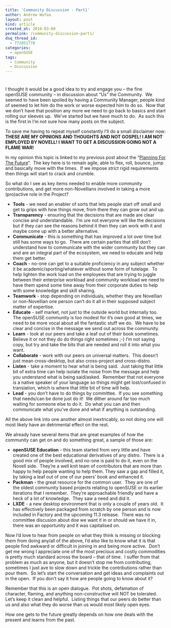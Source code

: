 ```yaml
---
title: 'Community Discussion - Part1'
author: Andrew Wafaa
layout: post
kind: article
created_at: 2010-03-09
permalink: /community-discussion-part1/
dsq_thread_id:
  - 772851778
categories:
  - openSUSE
tags:
  - Community
  - Discussion
---
```

# 

I thought it would be a good idea to try and engage you – the fine openSUSE community – in discussion about “Us” the Community.  We seemed to have been spoiled by having a Community Manager, people kind of seemed to let him do the work or worse expected him to do so.  Now that we don’t have that position any more we need to go back to basics and start rolling our sleeves up.  We’ve started but we have much to do.  As such this is the first in I’m not sure how many posts on the subject.

To save me having to repeat myself constantly I’ll do a small disclaimer now: 
**THESE ARE MY OPINIONS AND THOUGHTS AND NOT GOSPEL! I AM NOT EMPLOYED BY NOVELL! I WANT TO GET A DISCUSSION GOING NOT A FLAME WAR!**

In my opinion this topic is linked to my previous post about the “[Planning For The Future][1]“.  The key here is to remain agile, able to flex, roll, bounce, jump and basically move with the times.  If we impose strict rigid requirements then things will start to crack and crumble.

 [1]: http://andrew.wafaa.eu/2010/02/17/planning-for-the-future.html "blog post on planning for the future"

So what do I see as key items needed to enable more community contributions, and get more non-Novellians involved in taking a more (pro)active role in the Project?

*   **Tools** - we need an enabler of sorts that lets people start off small and get to grips with how things move, from there they can grow out and up.
*   **Transparency** - ensuring that the decisions that are made are clear concise and understandable.  I’m ure not everyone will like the decisions but if they can see the reasons behind it then they can work with it and maybe come up with a better alternative.
*   **Communicate** - this is something that has improved a lot over time but still has some ways to go.  There are certain parties that still don’t understand how to communicate with the wider community but they can and are an integral part of the ecosystem, we need to educate and help them get better.
*   **Coach** - no-one can get to a suitable proficiency in any subject whether it be academic/sporting/whatever without some form of tutelage.  To help lighten the work load on the employees that are trying to juggle between their enterprise workload and community workload we need to have them spend some time away from their corporate duties to help with some knowledge and skill sharing.
*   **Teamwork** - stop depending on individuals, whether they are Novellian or non-Novellian one person can’t do it all in their supposed subject matter of expertise.
*   **Educate** - self market, not just to the outside world but internally too.  The openSUSE community is too modest for it’s own good at times, we need to be more vocal about all the fantastic stuff we do.  We have to be clear and concise in the message we send out across the community.
*   **Learn** - look at our peers and take a leaf out of their book sometimes.  Believe it or not they do do things right sometimes ;-) I’m not saying copy, but try and take the bits that are needed and roll it into what you want.
*   **Collaborate** - work with our peers on universal matters.  This doesn’t just mean cross-desktop, but also cross-project and cross-distro.
*   **Listen** - take a moment to hear what is being said.  Just taking that little bit of extra time can help isolate the noise from the message and help you understand what is being said/asked.  Remember that not everyone is a native speaker of your language so things might get lost/confused in translation, which is where that little bit of time will help.
*   **Lead** - you don’t have to do things by committee.  If you see something that needs/can be done just do it!  We dither around far too much waiting for someone else to do it.  Do what you can and then communicate what you’ve done and what if anything is outstanding.

All the above link into one another almost inextricably, so not doing one will most likely have an detrimental effect on the rest.

We already have several items that are great examples of how the community can get on and do something great, a sample of those are:

*   **openSUSE Education** - this team started from very little and have created one of the best educational derivatives of any distro.  There is a good mix of people involved, and no-one is paid to do it, even on the Novell side.  They’re a well knit team of contributors that are more than happy to help people wanting to help them. They saw a gap and filled it, by taking a leaf out of one of our peers’ book and enhanced it.
*   **Packman** - the great resource for the common user.  They are one of the oldest community based projects relating to openSUSE or its earlier iterations that I remember.  They’re approachable friendly and have a heck of a lot of knowledge.  They saw a need and did it.
*   **LXDE** - a new desktop environment that is only a couple of years old.  It has effectively been packaged from scratch by one person and is now included in Factory and the upcoming 11.3 release.  There was no committee discusion about doe we want it in or should we have it in, there was an opportunity and it was capitalised on.

Now I’d love to hear from people on what they think is missing or blocking them from doing any/all of the above, I’d also like to know what it is that people find awkward or difficult in joining in and being more active.  Don’t get me wrong I appreciate one of the most precious and costly commodities is pretty much standard across the board – that of time.  I suffer from that problem as much as anyone, but it doesn’t stop me from contributing, sometimes I just ave to slow down and trickle the contributions rather than pour them.  So let’s start the conversation and get ideas and complaints out in the open.  If you don’t say it how are people going to know about it?

Remember that this is an open dialogue.  Pot shots, defamation of character, flaming, and anything non-constructive will NOT be tolerated.  Let’s keep it clean and helpful.  Listing things that our peers do better than us and also what they do worse than us would most likely open eyes.

How one gets to the future greatly depends on how one deals with the present and learns from the past.
